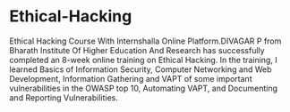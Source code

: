 # Ethical-Hacking
Ethical Hacking Course With Internshalla Online Platform.DIVAGAR P from
Bharath Institute Of Higher Education And Research has successfully completed an 8-week online training
on Ethical Hacking. In the training, I learned Basics of Information Security, Computer Networking and
Web Development, Information Gathering and VAPT of some important vulnerabilities in the OWASP top 10,
Automating VAPT, and Documenting and Reporting Vulnerabilities.
